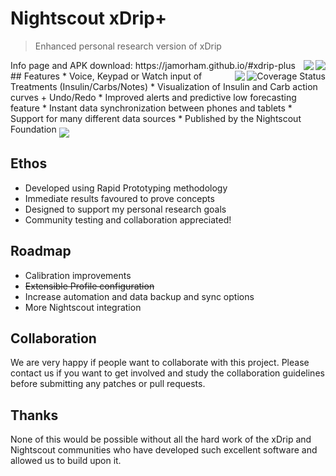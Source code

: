 # Nightscout xDrip+
> Enhanced personal research version of xDrip

 <img align="right" src="Documentation/images/download-xdrip-plus-qr-code.png">
 Info page and APK download: https://jamorham.github.io/#xdrip-plus

<img align="right" src="https://travis-ci.org/jamorham/xDrip-plus.svg?branch=master">
<br><a href='https://coveralls.io/github/ahaarrestad/xDrip?branch=master'>
 <img align="right" src='https://coveralls.io/repos/github/ahaarrestad/xDrip/badge.svg?branch=master' alt='Coverage Status' />
</a>
<img align="right" src="https://www.codacy.com/app/ahaarrestad/xDrip">
## Features
* Voice, Keypad or Watch input of Treatments (Insulin/Carbs/Notes)
* Visualization of Insulin and Carb action curves + Undo/Redo
* Improved alerts and predictive low forecasting feature
* Instant data synchronization between phones and tablets
* Support for many different data sources
* Published by the Nightscout Foundation

 <img align="middle" src="https://jamorham.github.io/images/jamorham-natural-language-treatments-two-web.png">

## Ethos
* Developed using Rapid Prototyping methodology
* Immediate results favoured to prove concepts
* Designed to support my personal research goals
* Community testing and collaboration appreciated!

## Roadmap
* Calibration improvements
* ~~Extensible Profile configuration~~
* Increase automation and data backup and sync options
* More Nightscout integration

## Collaboration
We are very happy if people want to collaborate with this project. Please contact us if you want to get involved and study the collaboration guidelines before submitting any patches or pull requests.

## Thanks
None of this would be possible without all the hard work of the xDrip and Nightscout communities who have developed such excellent software and allowed us to build upon it.

